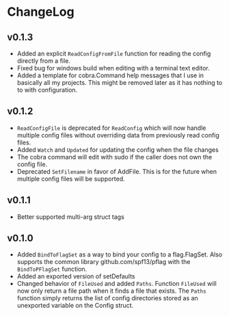 # ChangeLog

## v0.1.3

- Added an explicit `ReadConfigFromFile` function for reading the config
  directly from a file.
- Fixed bug for windows build when editing with a terminal text editor.
- Added a template for cobra.Command help messages that I use in basically all
  my projects. This might be removed later as it has nothing to to with
  configuration.

## v0.1.2

- `ReadConfigFile` is deprecated for `ReadConfig` which will now handle multiple
  config files without overriding data from previously read config files.
- Added `Watch` and `Updated` for updating the config when the file changes
- The cobra command will edit with sudo if the caller does not own the config
  file.
- Deprecated `SetFilename` in favor of AddFile. This is for the future when
  multiple config files will be supported.

## v0.1.1

- Better supported multi-arg struct tags

## v0.1.0

- Added `BindToFlagSet` as a way to bind your config to a flag.FlagSet. Also
  supports the common library github.com/spf13/pflag with the `BindToPFlagSet`
  function.
- Added an exported version of setDefaults
- Changed behavior of `FileUsed` and added `Paths`. Function `FileUsed` will
  now only return a file path when it finds a file that exists. The `Paths`
  function simply returns the list of config directories stored as an
  unexported variable on the Config struct.

